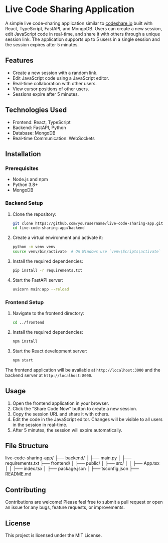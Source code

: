# Live Code Sharing Application

A simple live code-sharing application similar to [codeshare.io](https://codeshare.io) built with React, TypeScript, FastAPI, and MongoDB. Users can create a new session, edit JavaScript code in real-time, and share it with others through a unique session link. The application supports up to 5 users in a single session and the session expires after 5 minutes.

## Features

- Create a new session with a random link.
- Edit JavaScript code using a JavaScript editor.
- Real-time collaboration with other users.
- View cursor positions of other users.
- Sessions expire after 5 minutes.

## Technologies Used

- Frontend: React, TypeScript
- Backend: FastAPI, Python
- Database: MongoDB
- Real-time Communication: WebSockets

## Installation

### Prerequisites

- Node.js and npm
- Python 3.8+
- MongoDB

### Backend Setup

1. Clone the repository:

   ```bash
   git clone https://github.com/yourusername/live-code-sharing-app.git
   cd live-code-sharing-app/backend
   ```

2. Create a virtual environment and activate it:

   ```bash
   python -m venv venv
   source venv/bin/activate  # On Windows use `venv\Scripts\activate`
   ```

3. Install the required dependencies:

   ```bash
   pip install -r requirements.txt
   ```

4. Start the FastAPI server:
   ```bash
   uvicorn main:app --reload
   ```

### Frontend Setup

1. Navigate to the frontend directory:

   ```bash
   cd ../frontend
   ```

2. Install the required dependencies:

   ```bash
   npm install
   ```

3. Start the React development server:
   ```bash
   npm start
   ```

The frontend application will be available at `http://localhost:3000` and the backend server at `http://localhost:8000`.

## Usage

1. Open the frontend application in your browser.
2. Click the "Share Code Now" button to create a new session.
3. Copy the session URL and share it with others.
4. Edit the code in the JavaScript editor. Changes will be visible to all users in the session in real-time.
5. After 5 minutes, the session will expire automatically.

## File Structure

live-code-sharing-app/
├── backend/
│ ├── main.py
│ ├── requirements.txt
├── frontend/
│ ├── public/
│ ├── src/
│ │ ├── App.tsx
│ │ ├── index.tsx
│ ├── package.json
│ ├── tsconfig.json
├── README.md

## Contributing

Contributions are welcome! Please feel free to submit a pull request or open an issue for any bugs, feature requests, or improvements.

## License

This project is licensed under the MIT License.
